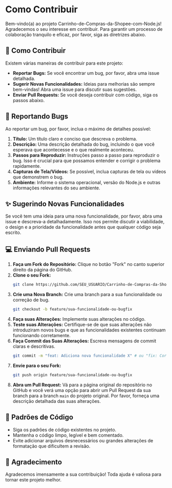 # Como Contribuir

Bem-vindo(a) ao projeto Carrinho-de-Compras-da-Shopee-com-Node.js! Agradecemos o seu interesse em contribuir. Para garantir um processo de colaboração tranquilo e eficaz, por favor, siga as diretrizes abaixo.

## 🤝 Como Contribuir

Existem várias maneiras de contribuir para este projeto:

*   **Reportar Bugs:** Se você encontrar um bug, por favor, abra uma issue detalhada.
*   **Sugerir Novas Funcionalidades:** Ideias para melhorias são sempre bem-vindas! Abra uma issue para discutir suas sugestões.
*   **Enviar Pull Requests:** Se você deseja contribuir com código, siga os passos abaixo.

## 🐛 Reportando Bugs

Ao reportar um bug, por favor, inclua o máximo de detalhes possível:

1.  **Título:** Um título claro e conciso que descreva o problema.
2.  **Descrição:** Uma descrição detalhada do bug, incluindo o que você esperava que acontecesse e o que realmente aconteceu.
3.  **Passos para Reproduzir:** Instruções passo a passo para reproduzir o bug. Isso é crucial para que possamos entender e corrigir o problema rapidamente.
4.  **Capturas de Tela/Vídeos:** Se possível, inclua capturas de tela ou vídeos que demonstrem o bug.
5.  **Ambiente:** Informe o sistema operacional, versão do Node.js e outras informações relevantes do seu ambiente.

## ✨ Sugerindo Novas Funcionalidades

Se você tem uma ideia para uma nova funcionalidade, por favor, abra uma issue e descreva-a detalhadamente. Isso nos permite discutir a viabilidade, o design e a prioridade da funcionalidade antes que qualquer código seja escrito.

## 💻 Enviando Pull Requests

1.  **Faça um Fork do Repositório:** Clique no botão &quot;Fork&quot; no canto superior direito da página do GitHub.
2.  **Clone o seu Fork:**
    ```bash
    git clone https://github.com/SEU_USUARIO/Carrinho-de-Compras-da-Shopee-com-Node.js.git
    ```
3.  **Crie uma Nova Branch:** Crie uma branch para a sua funcionalidade ou correção de bug.
    ```bash
    git checkout -b feature/sua-funcionalidade-ou-bugfix
    ```
4.  **Faça suas Alterações:** Implemente suas alterações no código.
5.  **Teste suas Alterações:** Certifique-se de que suas alterações não introduziram novos bugs e que as funcionalidades existentes continuam funcionando corretamente.
6.  **Faça Commit das Suas Alterações:** Escreva mensagens de commit claras e descritivas.
    ```bash
    git commit -m "feat: Adiciona nova funcionalidade X" # ou "fix: Corrige bug Y"
    ```
7.  **Envie para o seu Fork:**
    ```bash
    git push origin feature/sua-funcionalidade-ou-bugfix
    ```
8.  **Abra um Pull Request:** Vá para a página original do repositório no GitHub e você verá uma opção para abrir um Pull Request da sua branch para a branch `main` do projeto original. Por favor, forneça uma descrição detalhada das suas alterações.

## 📝 Padrões de Código

*   Siga os padrões de código existentes no projeto.
*   Mantenha o código limpo, legível e bem comentado.
*   Evite adicionar arquivos desnecessários ou grandes alterações de formatação que dificultem a revisão.

## 💖 Agradecimento

Agradecemos imensamente a sua contribuição! Toda ajuda é valiosa para tornar este projeto melhor.
